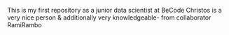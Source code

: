 This is my first repository as a junior data scientist at BeCode
Christos is a very nice person & additionally very knowledgeable- from collaborator RamiRambo

